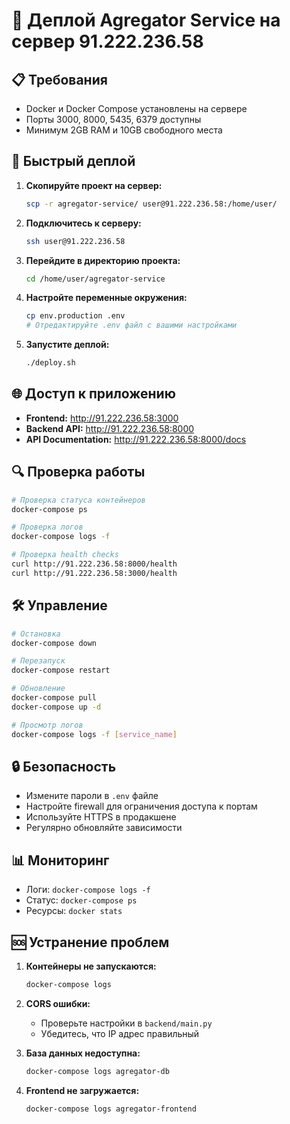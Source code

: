 # 🚀 Деплой Agregator Service на сервер 91.222.236.58

## 📋 Требования

- Docker и Docker Compose установлены на сервере
- Порты 3000, 8000, 5435, 6379 доступны
- Минимум 2GB RAM и 10GB свободного места

## 🔧 Быстрый деплой

1. **Скопируйте проект на сервер:**
   ```bash
   scp -r agregator-service/ user@91.222.236.58:/home/user/
   ```

2. **Подключитесь к серверу:**
   ```bash
   ssh user@91.222.236.58
   ```

3. **Перейдите в директорию проекта:**
   ```bash
   cd /home/user/agregator-service
   ```

4. **Настройте переменные окружения:**
   ```bash
   cp env.production .env
   # Отредактируйте .env файл с вашими настройками
   ```

5. **Запустите деплой:**
   ```bash
   ./deploy.sh
   ```

## 🌐 Доступ к приложению

- **Frontend:** http://91.222.236.58:3000
- **Backend API:** http://91.222.236.58:8000
- **API Documentation:** http://91.222.236.58:8000/docs

## 🔍 Проверка работы

```bash
# Проверка статуса контейнеров
docker-compose ps

# Проверка логов
docker-compose logs -f

# Проверка health checks
curl http://91.222.236.58:8000/health
curl http://91.222.236.58:3000/health
```

## 🛠️ Управление

```bash
# Остановка
docker-compose down

# Перезапуск
docker-compose restart

# Обновление
docker-compose pull
docker-compose up -d

# Просмотр логов
docker-compose logs -f [service_name]
```

## 🔒 Безопасность

- Измените пароли в `.env` файле
- Настройте firewall для ограничения доступа к портам
- Используйте HTTPS в продакшене
- Регулярно обновляйте зависимости

## 📊 Мониторинг

- Логи: `docker-compose logs -f`
- Статус: `docker-compose ps`
- Ресурсы: `docker stats`

## 🆘 Устранение проблем

1. **Контейнеры не запускаются:**
   ```bash
   docker-compose logs
   ```

2. **CORS ошибки:**
   - Проверьте настройки в `backend/main.py`
   - Убедитесь, что IP адрес правильный

3. **База данных недоступна:**
   ```bash
   docker-compose logs agregator-db
   ```

4. **Frontend не загружается:**
   ```bash
   docker-compose logs agregator-frontend
   ```
